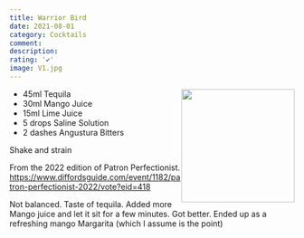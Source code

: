 ```yaml
---
title: Warrior Bird
date: 2021-08-01
category: Cocktails
comment: 
description: 
rating: '✔'
image: V1.jpg
---
```


<img src="v1.jpg" width="200px" height="200px" style="float: right;">

 - 45ml Tequila
 - 30ml Mango Juice
 - 15ml Lime Juice
 - 5 drops Saline Solution
 - 2 dashes Angustura Bitters

Shake and strain

From the 2022 edition of Patron Perfectionist. 
https://www.diffordsguide.com/event/1182/patron-perfectionist-2022/vote?eid=418


Not balanced. Taste of tequila. Added more Mango juice and let it sit for a few minutes. Got better. Ended up as a refreshing mango Margarita (which I assume is the point)

<p style="clear: right; display: block;"></p>

[v1]: V1.jpg